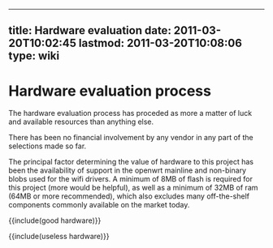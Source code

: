 
---
title: Hardware evaluation
date: 2011-03-20T10:02:45
lastmod: 2011-03-20T10:08:06
type: wiki
---
Hardware evaluation process
===========================

The hardware evaluation process has proceded as more a matter of luck
and available resources than anything else.

There has been no financial involvement by any vendor in any part of the
selections made so far.

The principal factor determining the value of hardware to this project
has been the availability of support in the openwrt mainline and
non-binary blobs used for the wifi drivers. A minimum of 8MB of flash is
required for this project (more would be helpful), as well as a minimum
of 32MB of ram (64MB or more recommended), which also excludes many
off-the-shelf components commonly available on the market today.

{{include(good hardware)}}

{{include(useless hardware)}}
